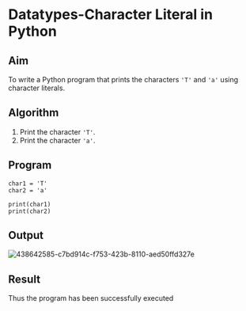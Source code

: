 # Datatypes-Character Literal in Python

##  Aim
To write a Python program that prints the characters `'T'` and `'a'` using character literals.

##  Algorithm
1. Print the character `'T'`.
2. Print the character `'a'`.

##  Program
~~~
char1 = 'T'
char2 = 'a'

print(char1)
print(char2)
~~~
## Output
![438642585-c7bd914c-f753-423b-8110-aed50ffd327e](https://github.com/user-attachments/assets/7a1d5d66-ec67-47d9-955f-113188763862)
## Result
Thus the program has been successfully executed
